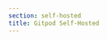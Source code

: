 ```yaml
---
section: self-hosted
title: Gitpod Self-Hosted
---
```


<script context="module">
  export const prerender = true;
  export const load = () => {
    return {
      status: 301,
      redirect: "/docs/self-hosted/latest"
    }
  };
</script>
